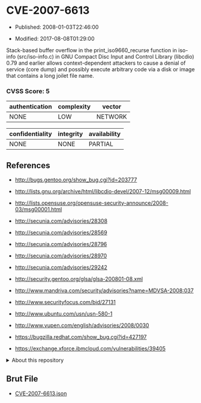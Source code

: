 # CVE-2007-6613

- Published: 2008-01-03T22:46:00

- Modified: 2017-08-08T01:29:00

Stack-based buffer overflow in the print_iso9660_recurse function in iso-info (src/iso-info.c) in GNU Compact Disc Input and Control Library (libcdio) 0.79 and earlier allows context-dependent attackers to cause a denial of service (core dump) and possibly execute arbitrary code via a disk or image that contains a long joilet file name.

### CVSS Score: **5**

| authentication | complexity | vector |
| --- | --- | --- |
| NONE | LOW | NETWORK |

| confidentiality | integrity | availability |
| --- | --- | --- |
| NONE | NONE | PARTIAL |

## References

* http://bugs.gentoo.org/show_bug.cgi?id=203777

* http://lists.gnu.org/archive/html/libcdio-devel/2007-12/msg00009.html

* http://lists.opensuse.org/opensuse-security-announce/2008-03/msg00001.html

* http://secunia.com/advisories/28308

* http://secunia.com/advisories/28569

* http://secunia.com/advisories/28796

* http://secunia.com/advisories/28970

* http://secunia.com/advisories/29242

* http://security.gentoo.org/glsa/glsa-200801-08.xml

* http://www.mandriva.com/security/advisories?name=MDVSA-2008:037

* http://www.securityfocus.com/bid/27131

* http://www.ubuntu.com/usn/usn-580-1

* http://www.vupen.com/english/advisories/2008/0030

* https://bugzilla.redhat.com/show_bug.cgi?id=427197

* https://exchange.xforce.ibmcloud.com/vulnerabilities/39405

<details>
<summary>About this repository</summary> 

  This repository is part of the project [Live Hack CVE](https://github.com/Live-Hack-CVE). Main website can be found [www.live-hack.org](https://www.live-hack.org) 
  
  Made by [Sn0wAlice](https://github.com/Sn0wAlice) for the people that care about security and need to have a feed of the latest CVEs. Hope you enjoy it, don't forget to star the repo and follow me on [Twitter](https://twitter.com/Sn0wAlice) and [Github](https://github.com/Sn0wAlice). And that is my [personnal website](https://www.alice-snow.me/)

  - [Home Page](https://github.com/Live-Hack-CVE)
  - [Framework](https://github.com/Live-Hack-CVE/cve-framework)
  - [CVE database](https://github.com/Live-Hack-CVE/full_database)
  - [Changelog](https://github.com/Live-Hack-CVE/Changelog)
</details>

## Brut File

* [CVE-2007-6613.json](https://raw.githubusercontent.com/Live-Hack-CVE/full_database/main/cves/2007/CVE-2007-6613.json)

